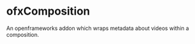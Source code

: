 ofxComposition
==============

An openframeworks addon which wraps metadata about videos within a composition.
